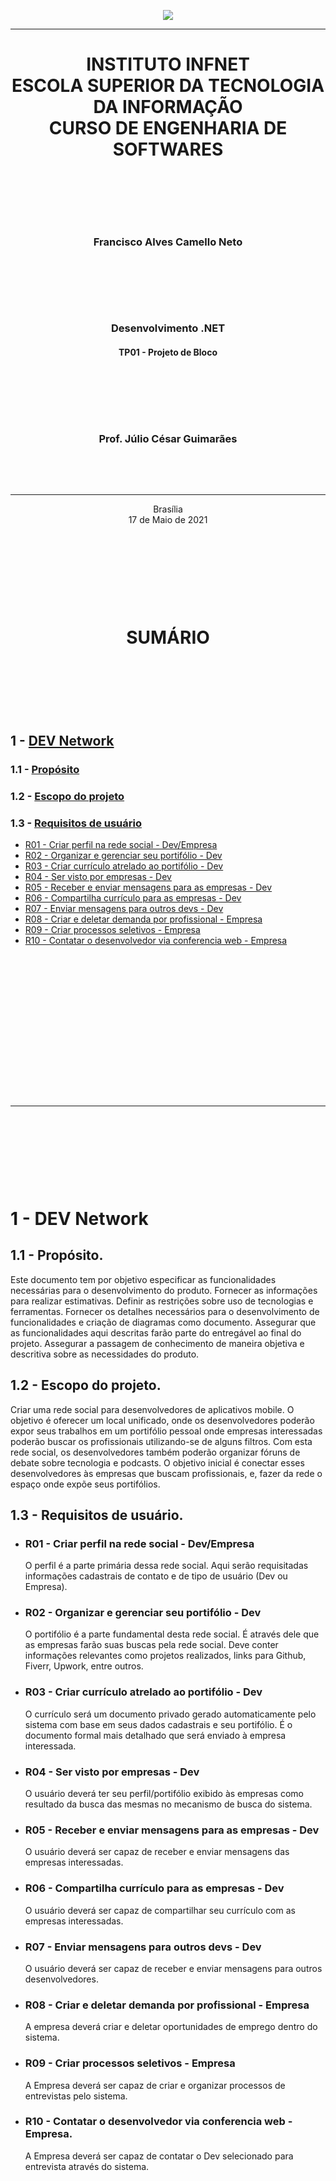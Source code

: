 <p align="center"><img src="https://github.com/franciscocamellon/.net-development/blob/master/images/infnet_logo.svg" /></p>

---

<h1 align="center"> INSTITUTO INFNET <br>
ESCOLA SUPERIOR DA TECNOLOGIA DA INFORMAÇÃO<br>
CURSO DE ENGENHARIA DE SOFTWARES</h1>
<p><br></p>
<p><br></p>
<p><br></p>
<h3 align="center">Francisco Alves Camello Neto</h3>

<p><br></p>
<p><br></p>
<p><br></p>
<h3 align="center" padding-top="200"> Desenvolvimento .NET</h3>
<h4 align="center" padding-top="200"> TP01 - Projeto de Bloco</h4>
<p><br></p>
<p><br></p>
<p><br></p>
<h3 align="center">Prof. Júlio César Guimarães</h3>
<p><br></p>
<p><br></p>

---

<p align="center">Brasília<br> 17 de Maio de 2021</p>
  
<p><br></p>
<p><br></p>
<p><br></p>

<p><br></p>



# <p align="center">SUMÁRIO</p>


<p><br></p>
<p><br></p>
<p><br></p>
<h3 align="center"></h3>

## 1 - [DEV Network](https://github.com/franciscocamellon/.netDevelopment_BlockProject/tree/master/tp01#dev-network)

  ### 1.1 - [Propósito](https://github.com/franciscocamellon/.netDevelopment_BlockProject/tree/master/tp01#11--prop%C3%B3sito)

  ### 1.2 - [Escopo do projeto](https://github.com/franciscocamellon/.netDevelopment_BlockProject/tree/master/tp01#12--escopo-do-projeto)

  ### 1.3 - [Requisitos de usuário](https://github.com/franciscocamellon/.netDevelopment_BlockProject/tree/master/tp01#13--requisitos-de-usu%C3%A1rio)

-  [R01 - Criar perfil na rede social - Dev/Empresa](https://github.com/franciscocamellon/.netDevelopment_BlockProject/tree/master/tp01#r01---criar-perfil-na-rede-social---devempresa)
-  [R02 - Organizar e gerenciar seu portifólio - Dev](https://github.com/franciscocamellon/.netDevelopment_BlockProject/tree/master/tp01#r02---organizar-e-gerenciar-seu-portif%C3%B3lio---dev)
-  [R03 - Criar currículo atrelado ao portifólio - Dev](https://github.com/franciscocamellon/.netDevelopment_BlockProject/tree/master/tp01#r03---criar-curr%C3%ADculo-atrelado-ao-portif%C3%B3lio---dev)
-  [R04 - Ser visto por empresas - Dev](https://github.com/franciscocamellon/.netDevelopment_BlockProject/tree/master/tp01#r04---ser-visto-por-empresas---dev)
-  [R05 - Receber e enviar mensagens para as empresas - Dev](https://github.com/franciscocamellon/.netDevelopment_BlockProject/tree/master/tp01#r05---receber-e-enviar-mensagens-para-as-empresas---dev)
-  [R06 - Compartilha currículo para as empresas - Dev](https://github.com/franciscocamellon/.netDevelopment_BlockProject/tree/master/tp01#r06---compartilha-curr%C3%ADculo-para-as-empresas---dev)
-  [R07 - Enviar mensagens para outros devs - Dev](https://github.com/franciscocamellon/.netDevelopment_BlockProject/tree/master/tp01#r07---enviar-mensagens-para-outros-devs---dev)
-  [R08 - Criar e deletar demanda por profissional - Empresa](https://github.com/franciscocamellon/.netDevelopment_BlockProject/tree/master/tp01#r08---criar-e-deletar-demanda-por-profissional---empresa)
-  [R09 - Criar processos seletivos - Empresa](https://github.com/franciscocamellon/.netDevelopment_BlockProject/tree/master/tp01#r09---criar-processos-seletivos---empresa)
-  [R10 - Contatar o desenvolvedor via conferencia web - Empresa](https://github.com/franciscocamellon/.netDevelopment_BlockProject/tree/master/tp01#r10---contatar-o-desenvolvedor-via-conferencia-web---empresa)

   

<p><br></p>
<p><br></p>
<h2 align="center" padding-top="200"> </h2>
<h4 align="center" padding-top="200"> </h4>
<p><br></p>
<p><br></p>
<p><br></p>
<h3 align="center"></h3>
<p><br></p>
<p><br></p>

---

<p align="center"><br> </p>
  
<p><br></p>
<p><br></p>
<p><br></p>

# 1 - DEV Network

## 1.1	- Propósito.

Este documento tem por objetivo especificar as funcionalidades necessárias para o desenvolvimento do produto. Fornecer as informações para realizar estimativas. Definir as restrições sobre uso de tecnologias e ferramentas. Fornecer os detalhes necessários para o desenvolvimento de funcionalidades e criação de diagramas como documento. Assegurar que as funcionalidades aqui descritas farão parte do entregável ao final do projeto. Assegurar a passagem de conhecimento de maneira objetiva e descritiva sobre as necessidades do produto.

## 1.2	- Escopo do projeto.  

Criar uma rede social para desenvolvedores de aplicativos mobile. O objetivo é oferecer um local unificado, onde os desenvolvedores poderão expor seus trabalhos em um portifólio pessoal onde empresas interessadas poderão buscar os profissionais utilizando-se de alguns filtros. Com esta rede social, os desenvolvedores também poderão organizar fóruns de debate sobre tecnologia e podcasts. O objetivo inicial é conectar esses desenvolvedores às empresas que buscam profissionais, e, fazer da rede o espaço onde expõe seus portifólios.

## 1.3	- Requisitos de usuário.  
*  ### R01 - Criar perfil na rede social - Dev/Empresa  

   O perfil é a parte primária dessa rede social. Aqui serão requisitadas informações cadastrais de contato e de tipo de usuário (Dev ou Empresa).  
*  ### R02 - Organizar e gerenciar seu portifólio - Dev
   O portifólio é a parte fundamental desta rede social. É através dele que as empresas farão suas buscas pela rede social. Deve conter informações relevantes como projetos realizados, links para Github, Fiverr, Upwork, entre outros.
*  ### R03 - Criar currículo atrelado ao portifólio - Dev
   O currículo será um documento privado gerado automaticamente pelo sistema com base em seus dados cadastrais e seu portifólio. É o documento formal mais detalhado que será enviado à empresa interessada.
*  ### R04 - Ser visto por empresas - Dev
   O usuário deverá ter seu perfil/portifólio exibido às empresas como resultado da busca das mesmas no mecanismo de busca do sistema.

*  ### R05 - Receber e enviar mensagens para as empresas - Dev
   O usuário deverá ser capaz de receber e enviar mensagens das empresas interessadas.
*  ### R06 - Compartilha currículo para as empresas - Dev
   O usuário deverá ser capaz de compartilhar seu currículo com as empresas interessadas.
*  ### R07 - Enviar mensagens para outros devs - Dev
   O usuário deverá ser capaz de receber e enviar mensagens para outros desenvolvedores.
*  ### R08 - Criar e deletar demanda por profissional - Empresa 
   A empresa deverá criar e deletar oportunidades de emprego dentro do sistema.
*  ### R09 - Criar processos seletivos - Empresa
   A Empresa deverá ser capaz de criar e organizar processos de entrevistas pelo sistema.
*  ###	R10 - Contatar o desenvolvedor via conferencia web - Empresa.
   A Empresa deverá ser capaz de contatar o Dev selecionado para entrevista através do sistema. 
